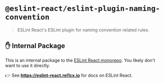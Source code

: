 # `@eslint-react/eslint-plugin-naming-convention`

> ESLint React's ESLint plugin for naming convention related rules.

## ✋ Internal Package

This is an internal package to the [ESLint React monorepo](https://github.com/Rel1cx/eslint-react).
You likely don't want to use it directly.

👉 See **<https://eslint-react.rel1cx.io>** for docs on ESLint React.
